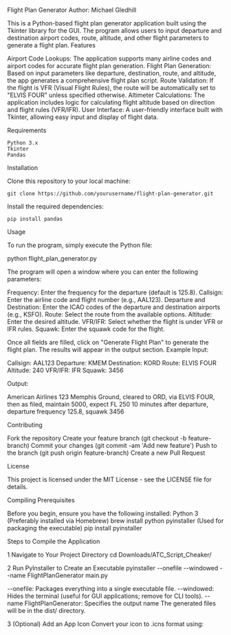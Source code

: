 Flight Plan Generator
Author: Michael Gledhill

This is a Python-based flight plan generator application built using the Tkinter library for the GUI. The program allows users to input departure and destination airport codes, route, altitude, and other flight parameters to generate a flight plan.
Features

Airport Code Lookups: The application supports many airline codes and airport codes for accurate flight plan generation.
Flight Plan Generation: Based on input parameters like departure, destination, route, and altitude, the app generates a comprehensive flight plan script.
Route Validation: If the flight is VFR (Visual Flight Rules), the route will be automatically set to "ELVIS FOUR" unless specified otherwise.
Altimeter Calculations: The application includes logic for calculating flight altitude based on direction and flight rules (VFR/IFR).
User Interface: A user-friendly interface built with Tkinter, allowing easy input and display of flight data.

Requirements

    Python 3.x
    Tkinter
    Pandas

Installation

Clone this repository to your local machine:

    git clone https://github.com/yourusername/flight-plan-generator.git

Install the required dependencies:

    pip install pandas

Usage

To run the program, simply execute the Python file:

python flight_plan_generator.py

The program will open a window where you can enter the following parameters:

Frequency: Enter the frequency for the departure (default is 125.8).
Callsign: Enter the airline code and flight number (e.g., AAL123).
Departure and Destination: Enter the ICAO codes of the departure and destination airports (e.g., KSFO). 
Route: Select the route from the available options.
Altitude: Enter the desired altitude.
VFR/IFR: Select whether the flight is under VFR or IFR rules.
Squawk: Enter the squawk code for the flight.

Once all fields are filled, click on "Generate Flight Plan" to generate the flight plan. The results will appear in the output section.
Example
Input:

Callsign: AAL123
Departure: KMEM
Destination: KORD
Route: ELVIS FOUR
Altitude: 240
VFR/IFR: IFR
Squawk: 3456

Output:

American Airlines 123 Memphis Ground, cleared to ORD, via ELVIS FOUR,
then as filed, maintain 5000, expect FL 250 10 minutes after departure,
departure frequency 125.8, squawk 3456

Contributing

Fork the repository
Create your feature branch (git checkout -b feature-branch)
Commit your changes (git commit -am 'Add new feature')
Push to the branch (git push origin feature-branch)
Create a new Pull Request

License

This project is licensed under the MIT License - see the LICENSE file for details.

Compiling
Prerequisites

Before you begin, ensure you have the following installed:
Python 3 (Preferably installed via Homebrew)
    brew install python
pyinstaller (Used for packaging the executable)
    pip install pyinstaller

Steps to Compile the Application

1 Navigate to Your Project Directory
    cd Downloads/ATC_Script_Cheaker/

2 Run PyInstaller to Create an Executable
    pyinstaller --onefile --windowed --name FlightPlanGenerator main.py

--onefile: Packages everything into a single executable file.
--windowed: Hides the terminal (useful for GUI applications; remove for CLI tools).
--name FlightPlanGenerator: Specifies the output name
The generated files will be in the dist/ directory.

3 (Optional) Add an App Icon
Convert your icon to .icns format using: